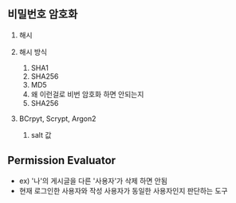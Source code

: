 ## 비밀번호 암호화

1. 해시
2. 해시 방식

   1. SHA1
   2. SHA256
   3. MD5
   4. 왜 이런걸로 비번 암호화 하면 안되는지
   5. SHA256

3. BCrpyt, Scrypt, Argon2
   1. salt 값

## Permission Evaluator
- ex) '나'의 게시글을 다른 '사용자'가 삭제 하면 안됨
- 현재 로그인한 사용자와 작성 사용자가 동일한 사용자인지 판단하는 도구